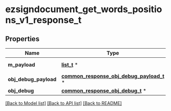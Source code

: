 # ezsigndocument_get_words_positions_v1_response_t

## Properties
Name | Type | Description | Notes
------------ | ------------- | ------------- | -------------
**m_payload** | [**list_t**](custom_word_position_word_response.md) \* | Payload for POST /1/object/ezsigndocument/{pkiEzsigndocumentID}/getWordsPositions | 
**obj_debug_payload** | [**common_response_obj_debug_payload_t**](common_response_obj_debug_payload.md) \* |  | [optional] 
**obj_debug** | [**common_response_obj_debug_t**](common_response_obj_debug.md) \* |  | [optional] 

[[Back to Model list]](../README.md#documentation-for-models) [[Back to API list]](../README.md#documentation-for-api-endpoints) [[Back to README]](../README.md)


